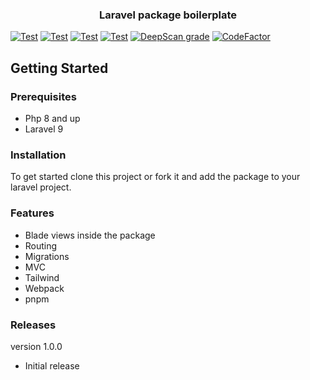 <div align="center">

<h3 align="center">Laravel package boilerplate</h3>
</div>

[![Test](https://github.com/Joeri-Abbo/laravel-package-boilerplate/actions/workflows/test.yml/badge.svg)](https://github.com/Joeri-Abbo/laravel-package-boilerplate/actions/workflows/test.yml)
[![Test](https://github.com/Joeri-Abbo/laravel-package-boilerplate/actions/workflows/psalm.yml/badge.svg)](https://github.com/Joeri-Abbo/laravel-package-boilerplate/actions/workflows/psalm.yml)
[![Test](https://github.com/Joeri-Abbo/laravel-package-boilerplate/actions/workflows/composer-normalize.yml/badge.svg)](https://github.com/Joeri-Abbo/laravel-package-boilerplate/actions/workflows/composer-normalize.yml)
[![Test](https://github.com/Joeri-Abbo/laravel-package-boilerplate/actions/workflows/php-normalize.yml/badge.svg)](https://github.com/Joeri-Abbo/laravel-package-boilerplate/actions/workflows/php-normalize.yml)
[![DeepScan grade](https://deepscan.io/api/teams/18068/projects/21390/branches/613152/badge/grade.svg)](https://deepscan.io/dashboard#view=project&tid=18068&pid=21390&bid=613152)
[![CodeFactor](https://www.codefactor.io/repository/github/joeri-abbo/laravel-package-boilerplate/badge)](https://www.codefactor.io/repository/github/joeri-abbo/laravel-package-boilerplate)
## Getting Started

### Prerequisites

- Php 8 and up
- Laravel 9

### Installation

To get started clone this project or fork it and add the package to your laravel project.

### Features
-  Blade views inside the package
-  Routing
-  Migrations
-  MVC
-  Tailwind
-  Webpack 
-  pnpm 
### Releases

version 1.0.0

- Initial release

